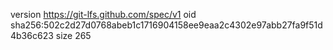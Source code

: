 version https://git-lfs.github.com/spec/v1
oid sha256:502c2d27d0768abeb1c1716904158ee9eaa2c4302e97abb27fa9f51d4b36c623
size 265
